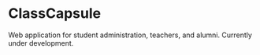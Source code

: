# ClassCapsule
Web application for student administration, teachers, and alumni. Currently under development.
